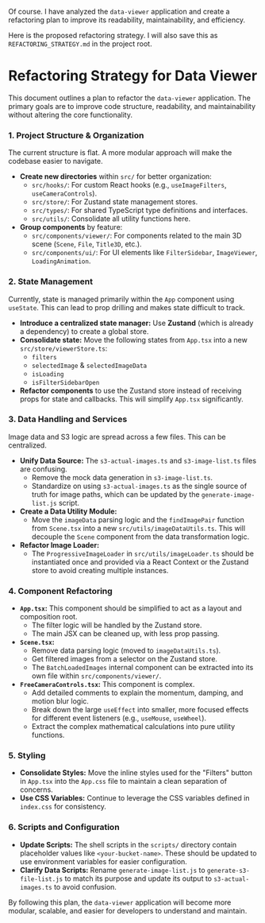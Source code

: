 Of course. I have analyzed the `data-viewer` application and create a refactoring plan to improve its readability, maintainability, and efficiency.

Here is the proposed refactoring strategy. I will also save this as `REFACTORING_STRATEGY.md` in the project root.

# Refactoring Strategy for Data Viewer

This document outlines a plan to refactor the `data-viewer` application. The primary goals are to improve code structure, readability, and maintainability without altering the core functionality.

### 1. Project Structure & Organization

The current structure is flat. A more modular approach will make the codebase easier to navigate.

-   **Create new directories** within `src/` for better organization:
    -   `src/hooks/`: For custom React hooks (e.g., `useImageFilters`, `useCameraControls`).
    -   `src/store/`: For Zustand state management stores.
    -   `src/types/`: For shared TypeScript type definitions and interfaces.
    -   `src/utils/`: Consolidate all utility functions here.
-   **Group components** by feature:
    -   `src/components/viewer/`: For components related to the main 3D scene (`Scene`, `File`, `Title3D`, etc.).
    -   `src/components/ui/`: For UI elements like `FilterSidebar`, `ImageViewer`, `LoadingAnimation`.

### 2. State Management

Currently, state is managed primarily within the `App` component using `useState`. This can lead to prop drilling and makes state difficult to track.

-   **Introduce a centralized state manager:** Use **Zustand** (which is already a dependency) to create a global store.
-   **Consolidate state:** Move the following states from `App.tsx` into a new `src/store/viewerStore.ts`:
    -   `filters`
    -   `selectedImage` & `selectedImageData`
    -   `isLoading`
    -   `isFilterSidebarOpen`
-   **Refactor components** to use the Zustand store instead of receiving props for state and callbacks. This will simplify `App.tsx` significantly.

### 3. Data Handling and Services

Image data and S3 logic are spread across a few files. This can be centralized.

-   **Unify Data Source:** The `s3-actual-images.ts` and `s3-image-list.ts` files are confusing.
    -   Remove the mock data generation in `s3-image-list.ts`.
    -   Standardize on using `s3-actual-images.ts` as the single source of truth for image paths, which can be updated by the `generate-image-list.js` script.
-   **Create a Data Utility Module:**
    -   Move the `imageData` parsing logic and the `findImagePair` function from `Scene.tsx` into a new `src/utils/imageDataUtils.ts`. This will decouple the `Scene` component from the data transformation logic.
-   **Refactor Image Loader:**
    -   The `ProgressiveImageLoader` in `src/utils/imageLoader.ts` should be instantiated once and provided via a React Context or the Zustand store to avoid creating multiple instances.

### 4. Component Refactoring

-   **`App.tsx`:** This component should be simplified to act as a layout and composition root.
    -   The filter logic will be handled by the Zustand store.
    -   The main JSX can be cleaned up, with less prop passing.
-   **`Scene.tsx`:**
    -   Remove data parsing logic (moved to `imageDataUtils.ts`).
    -   Get filtered images from a selector on the Zustand store.
    -   The `BatchLoadedImages` internal component can be extracted into its own file within `src/components/viewer/`.
-   **`FreeCameraControls.tsx`:** This component is complex.
    -   Add detailed comments to explain the momentum, damping, and motion blur logic.
    -   Break down the large `useEffect` into smaller, more focused effects for different event listeners (e.g., `useMouse`, `useWheel`).
    -   Extract the complex mathematical calculations into pure utility functions.

### 5. Styling

-   **Consolidate Styles:** Move the inline styles used for the "Filters" button in `App.tsx` into the `App.css` file to maintain a clean separation of concerns.
-   **Use CSS Variables:** Continue to leverage the CSS variables defined in `index.css` for consistency.

### 6. Scripts and Configuration

-   **Update Scripts:** The shell scripts in the `scripts/` directory contain placeholder values like `<your-bucket-name>`. These should be updated to use environment variables for easier configuration.
-   **Clarify Data Scripts:** Rename `generate-image-list.js` to `generate-s3-file-list.js` to match its purpose and update its output to `s3-actual-images.ts` to avoid confusion.

By following this plan, the `data-viewer` application will become more modular, scalable, and easier for developers to understand and maintain.